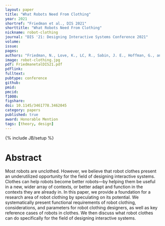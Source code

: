 ```yaml
---
layout: paper
title: "What Robots Need From Clothing"
year: 2021
shortref: "Friedman et al., DIS 2021"
shorttitle: "What Robots Need From Clothing"
nickname: robot-clothing
journal: "DIS '21: Designing Interactive Systems Conference 2021"
volume: 
issue: 
pages: 
authors: "Friedman, N., Love, K., LC, R., Sabin, J. E., Hoffman, G., and Ju, W."
image: robot-clothing.jpg
pdf: FriedmanetalDIS21.pdf
pdflink: 
fulltext:
pubtype: conference
github:
pmid:
pmcid:
f1000:
figshare:
doi: 10.1145/3461778.3462045
category: papers
published: true
award: Honorable Mention
tags: [theory, design]
---
```

{% include JB/setup %}

# Abstract

Most robots are unclothed. However, we believe that robot clothes present an underutilized opportunity for the field of designing interactive systems. Clothes can help robots become better robots––by helping them be useful in a new, wider array of contexts, or better adapt and function in the contexts they are already in. In this paper, we provide a foundation for a research area of robot clothing by speculating on its potential. We systematically present functional requirements of robot clothing, considerations, and parameters for robot clothing designers, as well as key reference cases of robots in clothes. We then discuss what robot clothes can do specifically for the field of designing interactive systems.